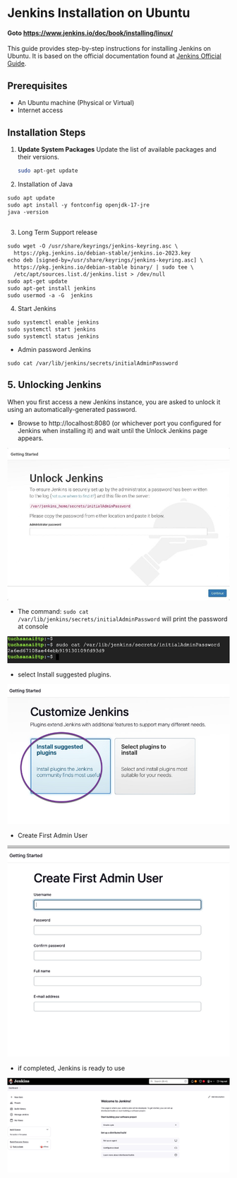 # Jenkins Installation on Ubuntu  
#### Goto https://www.jenkins.io/doc/book/installing/linux/

This guide provides step-by-step instructions for installing Jenkins on Ubuntu. It is based on the official documentation found at [Jenkins Official Guide](https://www.jenkins.io/doc/book/installing/linux/).

## Prerequisites

- An Ubuntu machine (Physical or Virtual)
- Internet access

## Installation Steps

1. **Update System Packages**
   Update the list of available packages and their versions.
   ```bash
   sudo apt-get update
   ```

2. Installation of Java

```
sudo apt update
sudo apt install -y fontconfig openjdk-17-jre
java -version


```

3. Long Term Support release

```
sudo wget -O /usr/share/keyrings/jenkins-keyring.asc \
  https://pkg.jenkins.io/debian-stable/jenkins.io-2023.key
echo deb [signed-by=/usr/share/keyrings/jenkins-keyring.asc] \
  https://pkg.jenkins.io/debian-stable binary/ | sudo tee \
  /etc/apt/sources.list.d/jenkins.list > /dev/null
sudo apt-get update
sudo apt-get install jenkins
sudo usermod -a -G  jenkins

```


4.  Start Jenkins

```
sudo systemctl enable jenkins
sudo systemctl start jenkins
sudo systemctl status jenkins
```

* Admin password Jenkins

```
sudo cat /var/lib/jenkins/secrets/initialAdminPassword
```


## 5. Unlocking Jenkins

When you first access a new Jenkins instance, you are asked to unlock it using an automatically-generated password.



* Browse to http://localhost:8080 (or whichever port you configured for Jenkins when installing it) and wait until the Unlock Jenkins page appears.

![Unlock Jenkin](./images/setup-jenkins.jpeg)

* The command: ```sudo cat /var/lib/jenkins/secrets/initialAdminPassword``` will print the password at console



![Unlock Jenkin2](./images/setup-jenkins-02-copying-initial-admin-password.jpg)

* select Install suggested plugins.

![Unlock Jenkin3](./images/3.jpg)

* Create First Admin User

![Unlock Jenkin4](./images/4.jpg)

* if completed, Jenkins is ready to use

![Unlock Jenkin5](./images/5.jpg)